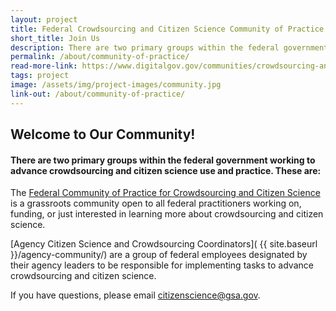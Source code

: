 ```yaml
---
layout: project
title: Federal Crowdsourcing and Citizen Science Community of Practice
short_title: Join Us
description: There are two primary groups within the federal government working collaboratively to advance the use of these tools, namely the Federal Community of Practice on Crowdsourcing and Citizen Science (CCS) and the Agency Citizen Science and Crowdsourcing Coordinators.
permalink: /about/community-of-practice/
read-more-link: https://www.digitalgov.gov/communities/crowdsourcing-and-citizen-science/
tags: project
image: /assets/img/project-images/community.jpg
link-out: /about/community-of-practice/
---
```

## Welcome to Our Community!
#### There are two primary groups within the federal government working to advance crowdsourcing and citizen science use and practice. These are:

The [Federal Community of Practice for Crowdsourcing and Citizen Science](https://www.digitalgov.gov/communities/crowdsourcing-and-citizen-science/) is a grassroots community open to all federal practitioners working on, funding, or just interested in learning more about crowdsourcing and citizen science.

[Agency Citizen Science and Crowdsourcing Coordinators]( {{ site.baseurl }}/agency-community/) are a group of federal employees designated by their agency leaders to be responsible for implementing tasks to advance crowdsourcing and citizen science.

If you have questions, please email citizenscience@gsa.gov.
